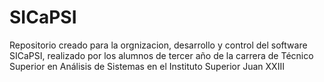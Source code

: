 # SICaPSI
Repositorio creado para la orgnizacion, desarrollo y control del software SICaPSI, realizado por los alumnos de tercer año de la carrera de Técnico Superior en Análisis de Sistemas en el Instituto Superior Juan XXIII

